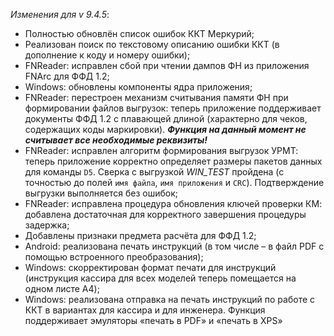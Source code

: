_Изменения для v 9.4.5_:
- Полностью обновлён список ошибок ККТ Меркурий;
- Реализован поиск по текстовому описанию ошибки ККТ (в дополнение к коду и номеру ошибки);
- FNReader: исправлен сбой при чтении дампов ФН из приложения FNArc для ФФД 1.2;
- Windows: обновлены компоненты ядра приложения;
- FNReader: перестроен механизм считывания памяти ФН при формировании файлов выгрузок: теперь приложение поддерживает документы ФФД 1.2 с плавающей длиной (характерно для чеков, содержащих коды маркировки). ***Функция на данный момент не считывает все необходимые реквизиты!***
- FNReader: исправлен алгоритм формирования выгрузок УРМТ: теперь приложение корректно определяет размеры пакетов данных для команды `D5`. Сверка с выгрузкой *WIN_TEST* пройдена (с точностью до полей `имя файла`, `имя приложения` и `CRC`). Подтверждение выгрузки выполняется без ошибок;
- FNReader: исправлена процедура обновления ключей проверки КМ: добавлена достаточная для корректного завершения процедуры задержка;
- Добавлены признаки предмета расчёта для ФФД 1.2;
- Android: реализована печать инструкций (в том числе – в файл PDF с помощью встроенного преобразования);
- Windows: скорректирован формат печати для инструкций (инструкция кассира для всех моделей теперь помещается на одном листе A4);
- Windows: реализована отправка на печать инструкций по работе с ККТ в вариантах для кассира и для инженера. Функция поддерживает эмуляторы «печать в PDF» и «печать в XPS»
